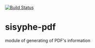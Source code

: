 [![Build Status](https://travis-ci.org/istex/sisyphe-pdf.svg?branch=master)](https://travis-ci.org/istex/sisyphe-pdf)

# sisyphe-pdf
module of generating of PDF's information
